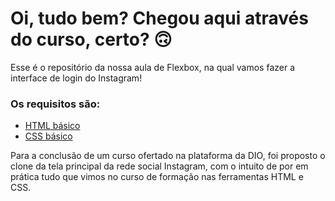 # Oi, tudo bem? Chegou aqui através do curso, certo? 🙃

Esse é o repositório da nossa aula de Flexbox, na qual vamos fazer a interface de login do Instagram! 

### Os requisitos são:

* [HTML básico](https://www.w3schools.com/html/)
* [CSS básico](https://developer.mozilla.org/pt-BR/docs/Web/CSS)


Para a conclusão de um curso ofertado na plataforma da DIO, foi proposto o clone da tela principal da rede social Instagram, com o intuito de por em prática tudo que vimos no curso de formação nas ferramentas HTML e CSS.
